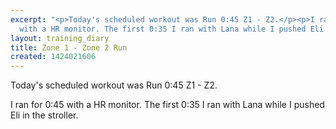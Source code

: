 ```yaml
---
excerpt: "<p>Today's scheduled workout was Run 0:45 Z1 - Z2.</p><p>I ran for 0:45
  with a HR monitor. The first 0:35 I ran with Lana while I pushed Eli in the stroller.</p>"
layout: training_diary
title: Zone 1 - Zone 2 Run
created: 1424021606
---
```

<p>Today's scheduled workout was Run 0:45 Z1 - Z2.</p><p>I ran for 0:45 with a HR monitor. The first 0:35 I ran with Lana while I pushed Eli in the stroller.</p>
